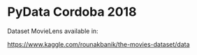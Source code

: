 # PyData Cordoba 2018


Dataset MovieLens available in:

https://www.kaggle.com/rounakbanik/the-movies-dataset/data
